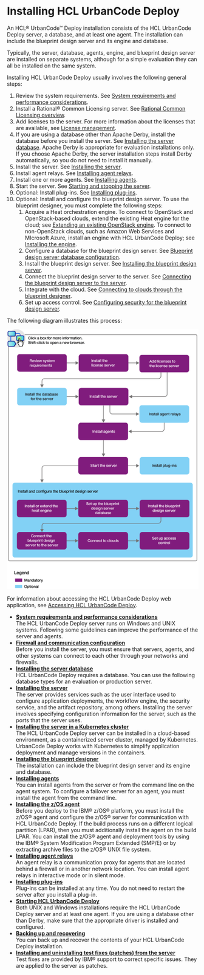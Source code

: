 # Installing HCL UrbanCode Deploy

An HCL® UrbanCode™ Deploy installation consists of the HCL UrbanCode Deploy server, a database, and at least one agent. The installation can include the blueprint design server and its engine and database.

Typically, the server, database, agents, engine, and blueprint design server are installed on separate systems, although for a simple evaluation they can all be installed on the same system.

Installing HCL UrbanCode Deploy usually involves the following general steps:

1.  Review the system requirements. See [System requirements and performance considerations](sysRequire.md).
2.  Install a Rational® Common Licensing server. See [Rational Common Licensing overview](http://www-01.ibm.com/support/knowledgecenter/SSSTWP_8.1.4/com.ibm.rational.license.doc/topics/c_managing_lic.html).
3.  Add licenses to the server. For more information about the licenses that are available, see [License management](../../com.ibm.udeploy.doc/topics/licenseManage.md).
4.  If you are using a database other than Apache Derby, install the database before you install the server. See [Installing the server database](DBinstall.md). Apache Derby is appropriate for evaluation installations only. If you choose Apache Derby, the server installation steps install Derby automatically, so you do not need to install it manually.
5.  Install the server. See [Installing the server](serverInstall.md).
6.  Install agent relays. See [Installing agent relays](agentRelayInstall.md).
7.  Install one or more agents. See [Installing agents](agent_install_ov.md).
8.  Start the server. See [Starting and stopping the server](run_server.md).
9.  Optional: Install plug-ins. See [Installing plug-ins](../../com.ibm.udeploy.admin.doc/topics/settings_plugins.md).
10. Optional: Install and configure the blueprint design server. To use the blueprint designer, you must complete the following steps:
    1.  Acquire a Heat orchestration engine. To connect to OpenStack and OpenStack-based clouds, extend the existing Heat engine for the cloud; see [Extending an existing OpenStack engine](extending_an_engine_for_openstack.md). To connect to non-OpenStack clouds, such as Amazon Web Services and MIcrosoft Azure, install an engine with HCL UrbanCode Deploy; see [Installing the engine](install_engine.md).
    2.  Configure a database for the blueprint design server. See [Blueprint design server database configuration](install_database_bds_ov.md).
    3.  Install the blueprint design server. See [Installing the blueprint design server](install_server_bds.md).
    4.  Connect the blueprint design server to the server. See [Connecting the blueprint design server to the server](../../com.ibm.udeploy.doc/topics/ucdp_integrate.md).
    5.  Integrate with the cloud. See [Connecting to clouds through the blueprint designer](../../com.ibm.edt.doc/topics/security_cloud_connection.md).
    6.  Set up access control. See [Configuring security for the blueprint design server](../../com.ibm.udeploy.admin.doc/topics/security_ov.md).

The following diagram illustrates this process:

![A diagram that shows the basic steps that are involved in installing HCL UrbanCode Deploy](../images/install_ch_a.gif)

For information about accessing the HCL UrbanCode Deploy web application, see [Accessing HCL UrbanCode Deploy](access_server.md).

-   **[System requirements and performance considerations](../../com.ibm.udeploy.install.doc/topics/sysRequire.md)**  
The HCL UrbanCode Deploy server runs on Windows and UNIX systems. Following some guidelines can improve the performance of the server and agents.
-   **[Firewall and communication configuration](../../com.ibm.udeploy.install.doc/topics/agent_firewalls.md)**  
Before you install the server, you must ensure that servers, agents, and other systems can connect to each other through your networks and firewalls.
-   **[Installing the server database](../../com.ibm.udeploy.install.doc/topics/DBinstall.md)**  
HCL UrbanCode Deploy requires a database. You can use the following database types for an evaluation or production server.
-   **[Installing the server](../../com.ibm.udeploy.install.doc/topics/serverInstall.md)**  
The server provides services such as the user interface used to configure application deployments, the workflow engine, the security service, and the artifact repository, among others. Installing the server involves specifying configuration information for the server, such as the ports that the server uses.
-   **[Installing the server in a Kubernetes cluster](../../com.ibm.udeploy.install.doc/topics/docker_cloud_over.md)**  
The HCL UrbanCode Deploy server can be installed in a cloud-based environment, as a containerized server cluster, managed by Kubernetes. UrbanCode Deploy works with Kubernetes to simplify application deployment and manage versions in the containers.
-   **[Installing the blueprint designer](../../com.ibm.edt.doc/topics/install_ch_bpd.md)**  
The installation can include the blueprint design server and its engine and database.
-   **[Installing agents](../../com.ibm.udeploy.install.doc/topics/agent_install_ov.md)**  
You can install agents from the server or from the command line on the agent system. To configure a failover server for an agent, you must install the agent from the command line.
-   **[Installing the z/OS agent](../../com.ibm.udeploy.install.doc/topics/zos_installing_ov.md)**  
Before you deploy to the IBM® z/OS® platform, you must install the z/OS® agent and configure the z/OS® server for communication with HCL UrbanCode Deploy. If the build process runs on a different logical partition \(LPAR\), then you must additionally install the agent on the build LPAR. You can install the z/OS® agent and deployment tools by using the IBM® System Modification Program Extended \(SMP/E\) or by extracting archive files to the z/OS® UNIX file system.
-   **[Installing agent relays](../../com.ibm.udeploy.install.doc/topics/agentRelayInstall.md)**  
An agent relay is a communication proxy for agents that are located behind a firewall or in another network location. You can install agent relays in interactive mode or in silent mode.
-   **[Installing plug-ins](../../com.ibm.udeploy.admin.doc/topics/settings_plugins.md)**  
Plug-ins can be installed at any time. You do not need to restart the server after you install a plug-in.
-   **[Starting HCL UrbanCode Deploy](../../com.ibm.udeploy.install.doc/topics/runProduct.md)**  
Both UNIX and Windows installations require the HCL UrbanCode Deploy server and at least one agent. If you are using a database other than Derby, make sure that the appropriate driver is installed and configured.
-   **[Backing up and recovering](../../com.ibm.udeploy.install.doc/topics/backup_recover.md)**  
You can back up and recover the contents of your HCL UrbanCode Deploy installation.
-   **[Installing and uninstalling test fixes \(patches\) from the server](../../com.ibm.udeploy.install.doc/topics/server_install_testfix.md)**  
Test fixes are provided by IBM® support to correct specific issues. They are applied to the server as patches.

